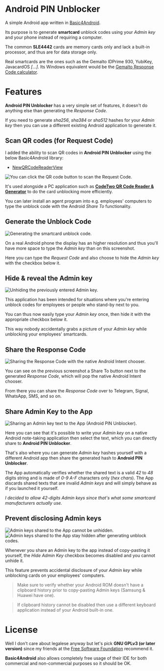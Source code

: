 # Android PIN Unblocker

A simple Android app written in [Basic4Android](https://www.b4x.com/b4a.html).

Its purpose is to generate **smartcard** unblock codes using your *Admin key* and your phone instead of requiring a computer.

The common **SLE4442** cards are memory cards only and lack a built-in processor, and thus are for data storage only.

Real smartcards are the ones such as the Gemalto IDPrime 930, YubiKey, JavacardOS *[...]*.
Its Windows equivalent would be the [Gemalto Response Code calculator](https://supportportal.thalesgroup.com/csm?id=kb_article_view&sysparm_article=KB0017162).

# Features

**Android PIN Unblocker** has a very simple set of features, it doesn't do anything else than generating the *Response Code*.

If you need to generate *sha256*, *sha384* or *sha512* hashes for your *Admin key* then you can use a different existing Android application to generate it.

## Scan QR codes (for Request Code)

I added the ability to scan QR codes in **Android PIN Unblocker** using the below Basic4Android library:
- [NewQRCodeReaderView](https://www.b4x.com/android/forum/threads/qrcodereaderview-new-release.82265/post-523013)

![You can click the QR code button to scan the Request Code.](https://i.postimg.cc/NGCr3HNr/7-ability-to-scan-request-qr-code.png)

It's used alongside a PC application such as **[CodeTwo QR Code Reader & Generator](https://www.codetwo.com/freeware/qr-code-desktop-reader/)** to do the card unblocking more efficiently.

You can later install an agent program into e.g. employees' computers to type the unblock code with the Android *Share To* functionality.

## Generate the Unblock Code

![Generating the smartcard unblock code.](https://i.postimg.cc/sBBz5z2T/1-generate-unblock-key.png)

On a real Android phone the display has an higher resolution and thus you'll have more space to type the *Admin key* than on this screenshot.

Here you can type the *Request Code* and also choose to hide the *Admin key* with the checkbox below it.

## Hide & reveal the Admin key

![Unhiding the previously entered Admin key.](https://i.postimg.cc/rdvkJH0M/2-unhide-admin-key.png)

This application has been intended for situations where you're entering unblock codes for employees or people who stand-by next to you.

You can thus now easily type your *Admin key* once, then hide it with the appropriate checkbox below it.

This way nobody accidentally grabs a picture of your *Admin key* while unblocking your employees' smartcards.

## Share the Response Code

![Sharing the Response Code with the native Android Intent chooser.](https://i.postimg.cc/fSsh40fP/3-share-response-code.png)

You can see on the previous screenshot a Share To button next to the generated *Response Code*, which will pop the native Android Intent chooser.

From there you can share the *Response Code* over to Telegram, Signal, WhatsApp, SMS, and so on.

## Share Admin Key to the App

![Sharing an Admin key text to the App (Android PIN Unblocker).](https://i.postimg.cc/140QGJ91/4-share-admin-key-to-unblocker.png)

Here you can see that it's possible to write your *Admin key* on a native Android note-taking application then select the text, which you can directly share to **Android PIN Unblocker**.

That's also where you can generate *Admin key* hashes yourself with a different Android app then share the generated hash to **Android PIN Unblocker**.

The App automatically verifies whether the shared text is a valid *42* to *48* digits string and is made of *0-9 A-F* characters only (*hex chars*).
The App discards shared texts that are invalid *Admin keys* and will simply behave as if you launched it yourself.

*I decided to allow 42-digits Admin keys since that's what some smartcard manufacturers actually use.*

## Prevent disclosing Admin keys

![Admin keys shared to the App cannot be unhidden.](https://i.postimg.cc/Q91rnq15/5-admin-key-shared-to-unblocker.png) ![Admin keys shared to the App stay hidden after generating unblock codes.](https://i.postimg.cc/n91fncdh/6-unblock-code-generated-after-sharing-admin-key.png)

Whenever you share an Admin key to the app instead of copy-pasting it yourself, the *Hide Admin Key* checkbox becomes disabled and you cannot unhide it.

This feature prevents accidental disclosure of your *Admin key* while unblocking cards on your employees' computers.

> Make sure to verify whether your Android ROM doesn't have a clipboard history prior to copy-pasting Admin keys (Samsung & Huawei have one).

> If clipboard history cannot be disabled then use a different keyboard application instead of your Android built-in one.

# License

Well I don't care about legalese anyway but let's pick **GNU GPLv3 (or later version)** since my friends at the [Free Software Foundation](https://www.gnu.org/proprietary/proprietary.html) recommend it.

**Basic4Android** also allows completely free usage of their IDE for both commercial and non-commercial purposes so it should be OK.
